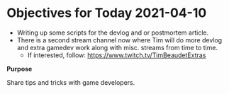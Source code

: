 # Objectives for Today 2021-04-10

- Writing up some scripts for the devlog and or postmortem article.
- There is a second stream channel now where Tim will do more devlog and extra gamedev work along with misc. streams from time to time.
  - If interested, follow: https://www.twitch.tv/TimBeaudetExtras 

**Purpose**

Share tips and tricks with game developers.
